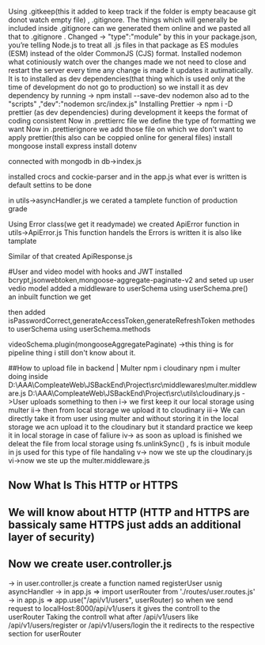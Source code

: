 Using .gitkeep(this it added to keep track if the folder is empty beacause git donot watch empty file) , .gitignore.
The things which will generally be included inside .gitignore can we generated them online and we pasted all that to .gitignore .
Changed -> "type":"module" by this in your package.json, you’re telling Node.js to treat all .js files in that package as ES modules (ESM) instead of the older CommonJS (CJS) format.
Installed nodemon what cotiniously watch over the changes made we not need to close and restart the server every time any change is made it updates it autimatically. It is to installed as dev dependencies(that thing which is used only at the time of development do not go to production) so we install it as dev dependency by running -> npm install --save-dev nodemon also ad to the "scripts" ,"dev":"nodemon src/index.js"
Installing Prettier -> npm i -D prettier (as dev dependencies) during development it keeps the format of coding consistent
Now in .prettierrc file we define the type of formatting we want 
Now in .prettierignore we add those file on which we don't want to apply prettier(this also can be coppied online for general files)
install mongoose
install express
install dotenv

connected with mongodb in db->index.js

installed crocs and cockie-parser and in the app.js what ever is written is default settins to be done

in utils->asyncHandler.js we cerated a tamplete function of production grade

Using Error class(we get it readymade) we created ApiError function in utils->ApiError.js
This function handels the Errors is written it is also like tamplate

Similar of that created ApiResponse.js

#User and video model with hooks and JWT
installed bcrypt,jsonwebtoken,mongoose-aggregate-paginate-v2 and seted up user vedio model
added a middleware to userSchema using userSchema.pre() an inbuilt function we get

then added isPasswordCorrect,generateAccessToken,generateRefreshToken methodes to userSchema
using userSchema.methods

videoSchema.plugin(mongooseAggregatePaginate) ->this thing is for pipeline thing i still don't know about it.

##How to upload file in backend | Multer
  npm i cloudinary
  npm i multer
  doing inside D:\AAA\CompleateWeb\JSBackEnd\Project\src\middlewares\multer.middleware.js
  D:\AAA\CompleateWeb\JSBackEnd\Project\src\utils\cloudinary.js
  ->User uploads something to then 
  i-> we first keep it our local storage using multer
  ii-> then from local storage we upload it to cloudinary
  iii-> We can directly take it from user using multer and without storing it in the local storage we acn upload it to the cloudinary but it standard practice we keep it in local storage in case of faliure
  iv-> as soon as upload is finished we deleat the file from local storage using 
  fs.unlinkSync()  , fs is inbuit module in js used for this type of file handaling
  v-> now we ste up the cloudinary.js
  vi->now we ste up the multer.middleware.js

## Now What Is This HTTP or HTTPS
  ## We will know about HTTP (HTTP and HTTPS are bassicaly same HTTPS just adds an additional layer of security)


## Now we create user.controller.js
   -> in user.controller.js create a function named registerUser usnig asyncHandler
   -> in app.js => import userRouter from './routes/user.routes.js'
   -> in app.js => app.use("/api/v1/users", userRouter)
     so when we send request to localHost:8000/api/v1/users it gives the controll to the userRouter 
     Taking the controll what after /api/v1/users like /api/v1/users/register or 
     /api/v1/users/login the it redirects to the respective section for userRouter  
